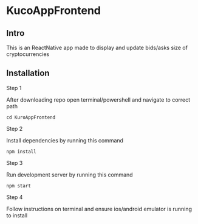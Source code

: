 ﻿# KucoAppFrontend
 
## Intro

This is an ReactNative app made to display and update bids/asks size of cryptocurrencies 

## Installation

Step 1 

After downloading repo open terminal/powershell and navigate to correct path

``` 
cd KuroAppFrontend
```

Step 2

Install dependencies by running this command

```
npm install
```

Step 3

Run development server by running this command

```
npm start
```

Step 4

Follow instructions on terminal and ensure ios/android emulator is running to install

